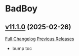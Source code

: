 # BadBoy

## [v11.1.0](https://github.com/funkydude/BadBoy/tree/v11.1.0) (2025-02-26)
[Full Changelog](https://github.com/funkydude/BadBoy/compare/v11.0.0...v11.1.0) [Previous Releases](https://github.com/funkydude/BadBoy/releases)

- bump toc  
